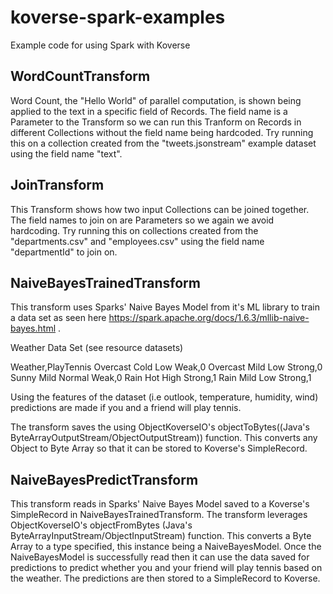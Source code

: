 # koverse-spark-examples
Example code for using Spark with Koverse

## WordCountTransform
Word Count, the "Hello World" of parallel computation, is shown being applied to the text in a specific field of Records. The field name is a Parameter to the Transform so we can run this Tranform on Records in different Collections without the field name being hardcoded. Try running this on a collection created from the "tweets.jsonstream" example dataset using the field name "text".

## JoinTransform
This Transform shows how two input Collections can be joined together. The field names to join on are Parameters so we again we avoid hardcoding. Try running this on collections created from the "departments.csv" and "employees.csv" using the field name "departmentId" to join on.

## NaiveBayesTrainedTransform

This transform uses Sparks' Naive Bayes Model from it's ML library to train a data set as seen here https://spark.apache.org/docs/1.6.3/mllib-naive-bayes.html .

Weather Data Set (see resource datasets)

Weather,PlayTennis
Overcast Cold Low Weak,0
Overcast Mild Low Strong,0
Sunny Mild Normal Weak,0
Rain Hot High Strong,1
Rain Mild Low Strong,1

Using the features of the dataset (i.e outlook, temperature, humidity, wind) predictions are made if you and a friend will play tennis.

The transform saves the using ObjectKoverseIO's objectToBytes((Java's ByteArrayOutputStream/ObjectOutputStream)) function. This converts any Object to Byte Array so that it can be stored to Koverse's SimpleRecord.


## NaiveBayesPredictTransform

This transform reads in Sparks' Naive Bayes Model saved to a Koverse's SimpleRecord in NaiveBayesTrainedTransform.
The transform leverages ObjectKoverseIO's objectFromBytes (Java's ByteArrayInputStream/ObjectInputStream) function. This converts a Byte Array to a type specified, this instance being a NaiveBayesModel.
Once the NaiveBayesModel is successfully read then it can use the data saved for predictions to predict whether you and your friend will play tennis based on the weather.
The predictions are then stored to a SimpleRecord to Koverse.